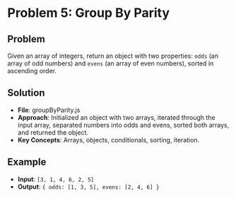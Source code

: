 # Problem 5: Group By Parity

## Problem
Given an array of integers, return an object with two properties: `odds` (an array of odd numbers) and `evens` (an array of even numbers), sorted in ascending order.

## Solution
- **File**: groupByParity.js
- **Approach**: Initialized an object with two arrays, iterated through the input array, separated numbers into odds and evens, sorted both arrays, and returned the object.
- **Key Concepts**: Arrays, objects, conditionals, sorting, iteration.

## Example
- **Input**: `[3, 1, 4, 6, 2, 5]`
- **Output**: `{ odds: [1, 3, 5], evens: [2, 4, 6] }`